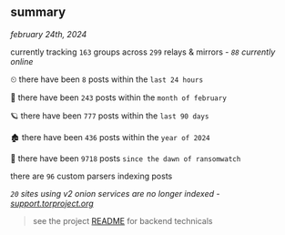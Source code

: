 
## summary
_february 24th, 2024_

currently tracking `163` groups across `299` relays & mirrors - _`88` currently online_

⏲ there have been `8` posts within the `last 24 hours`

🦈 there have been `243` posts within the `month of february`

🪐 there have been `777` posts within the `last 90 days`

🏚 there have been `436` posts within the `year of 2024`

🦕 there have been `9718` posts `since the dawn of ransomwatch`

there are `96` custom parsers indexing posts

_`20` sites using v2 onion services are no longer indexed - [support.torproject.org](https://support.torproject.org/onionservices/v2-deprecation/)_

> see the project [README](https://github.com/joshhighet/ransomwatch#ransomwatch--) for backend technicals
